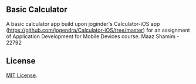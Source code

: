## Basic Calculator
A basic calculator app build upon joginder's Calculator-iOS app (https://github.com/jogendra/Calculator-iOS/tree/master) for an assignment of Application Development for Mobile Devices course.
Maaz Shamim - 22792


## License
[MIT License](https://github.com/imjog/Calculator-iOS/blob/master/LICENSE).
